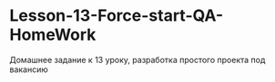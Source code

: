 # Lesson-13-Force-start-QA-HomeWork
Домашнее задание к 13 уроку, разработка простого проекта под вакансию
